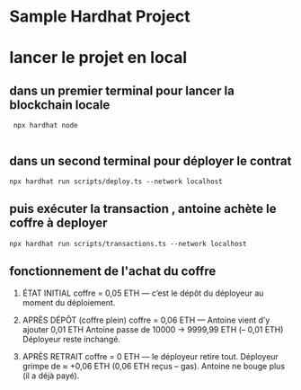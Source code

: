 # Sample Hardhat Project



# lancer le projet en local


## dans un premier terminal pour lancer la blockchain locale

```
 npx hardhat node 
 
```


## dans un second terminal pour déployer le contrat
```
npx hardhat run scripts/deploy.ts --network localhost

```

##  puis exécuter la transaction , antoine achète le coffre à deployer
```
npx hardhat run scripts/transactions.ts --network localhost
```


## fonctionnement de l'achat du coffre
1. ÉTAT INITIAL
coffre = 0,05 ETH — c’est le dépôt du déployeur au moment du déploiement.

2. APRÈS DÉPÔT (coffre plein)
coffre = 0,06 ETH — Antoine vient d’y ajouter 0,01 ETH
Antoine passe de 10000 → 9999,99 ETH (– 0,01 ETH)
Déployeur reste inchangé.

3. APRÈS RETRAIT
coffre = 0 ETH — le déployeur retire tout.
Déployeur grimpe de ≈ +0,06 ETH (0,06 ETH reçus – gas).
Antoine ne bouge plus (il a déjà payé).